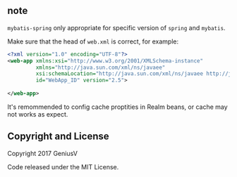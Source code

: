 ## note

`mybatis-spring` only appropriate for specific version of `spring` and `mybatis`. 

Make sure that the head of `web.xml` is correct, for example:
``` xml
<?xml version="1.0" encoding="UTF-8"?>
<web-app xmlns:xsi="http://www.w3.org/2001/XMLSchema-instance"
         xmlns="http://java.sun.com/xml/ns/javaee"
         xsi:schemaLocation="http://java.sun.com/xml/ns/javaee http://java.sun.com/xml/ns/javaee/web-app_2_5.xsd"
         id="WebApp_ID" version="2.5">
            
</web-app>
```

It's remommended to config cache proptities in Realm beans, or cache may not works as expect.

## Copyright and License
Copyright 2017 GeniusV

Code released under the MIT License.